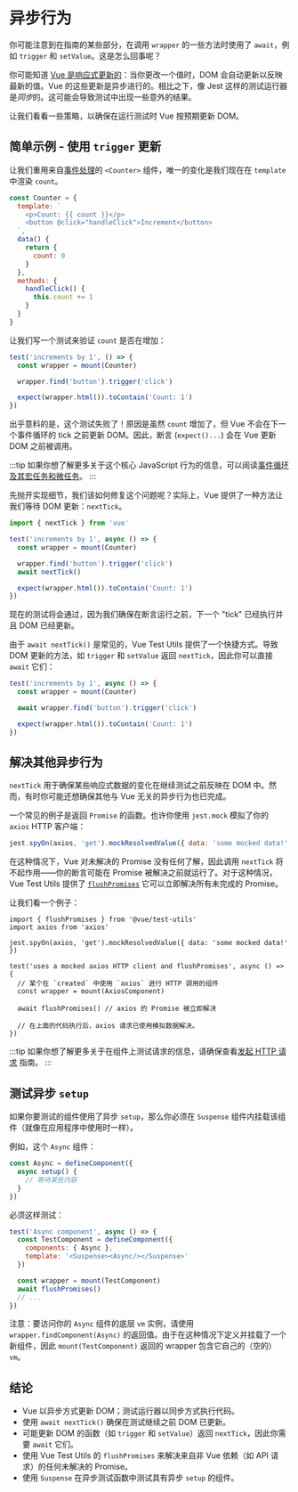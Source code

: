 # 异步行为

你可能注意到在指南的某些部分，在调用 `wrapper` 的一些方法时使用了 `await`，例如 `trigger` 和 `setValue`。这是怎么回事呢？

你可能知道 [Vue 是响应式更新的](https://v3.vuejs.org/guide/change-detection.html#async-update-queue)：当你更改一个值时，DOM 会自动更新以反映最新的值。Vue 的这些更新是异步进行的。相比之下，像 Jest 这样的测试运行器是*同步*的。这可能会导致测试中出现一些意外的结果。

让我们看看一些策略，以确保在运行测试时 Vue 按预期更新 DOM。

## 简单示例 - 使用 `trigger` 更新

让我们重用来自[事件处理](../essentials/event-handling)的 `<Counter>` 组件，唯一的变化是我们现在在 `template` 中渲染 `count`。

```js
const Counter = {
  template: `
    <p>Count: {{ count }}</p>
    <button @click="handleClick">Increment</button>
  `,
  data() {
    return {
      count: 0
    }
  },
  methods: {
    handleClick() {
      this.count += 1
    }
  }
}
```

让我们写一个测试来验证 `count` 是否在增加：

```js
test('increments by 1', () => {
  const wrapper = mount(Counter)

  wrapper.find('button').trigger('click')

  expect(wrapper.html()).toContain('Count: 1')
})
```

出乎意料的是，这个测试失败了！原因是虽然 `count` 增加了，但 Vue 不会在下一个事件循环的 tick 之前更新 DOM。因此，断言 (`expect()...`) 会在 Vue 更新 DOM 之前被调用。

:::tip
如果你想了解更多关于这个核心 JavaScript 行为的信息，可以阅读[事件循环及其宏任务和微任务](https://javascript.info/event-loop#macrotasks-and-microtasks)。
:::

先抛开实现细节，我们该如何修复这个问题呢？实际上，Vue 提供了一种方法让我们等待 DOM 更新：`nextTick`。

```js {1,7}
import { nextTick } from 'vue'

test('increments by 1', async () => {
  const wrapper = mount(Counter)

  wrapper.find('button').trigger('click')
  await nextTick()

  expect(wrapper.html()).toContain('Count: 1')
})
```

现在的测试将会通过，因为我们确保在断言运行之前，下一个 "tick" 已经执行并且 DOM 已经更新。

由于 `await nextTick()` 是常见的，Vue Test Utils 提供了一个快捷方式。导致 DOM 更新的方法，如 `trigger` 和 `setValue` 返回 `nextTick`，因此你可以直接 `await` 它们：

```js {4}
test('increments by 1', async () => {
  const wrapper = mount(Counter)

  await wrapper.find('button').trigger('click')

  expect(wrapper.html()).toContain('Count: 1')
})
```

## 解决其他异步行为

`nextTick` 用于确保某些响应式数据的变化在继续测试之前反映在 DOM 中。然而，有时你可能还想确保其他与 Vue 无关的异步行为也已完成。

一个常见的例子是返回 `Promise` 的函数。也许你使用 `jest.mock` 模拟了你的 `axios` HTTP 客户端：

```js
jest.spyOn(axios, 'get').mockResolvedValue({ data: 'some mocked data!' })
```

在这种情况下，Vue 对未解决的 Promise 没有任何了解，因此调用 `nextTick` 将不起作用——你的断言可能在 Promise 被解决之前就运行了。对于这种情况，Vue Test Utils 提供了 [`flushPromises`](../../api/#flushPromises) 它可以立即解决所有未完成的 Promise。

让我们看一个例子：

```js{1,12}
import { flushPromises } from '@vue/test-utils'
import axios from 'axios'

jest.spyOn(axios, 'get').mockResolvedValue({ data: 'some mocked data!' })

test('uses a mocked axios HTTP client and flushPromises', async () => {
  // 某个在 `created` 中使用 `axios` 进行 HTTP 调用的组件
  const wrapper = mount(AxiosComponent)

  await flushPromises() // axios 的 Promise 被立即解决

  // 在上面的代码执行后，axios 请求已使用模拟数据解决。
})
```

:::tip
如果你想了解更多关于在组件上测试请求的信息，请确保查看[发起 HTTP 请求](http-requests.md) 指南。
:::

## 测试异步 `setup`

如果你要测试的组件使用了异步 `setup`，那么你必须在 `Suspense` 组件内挂载该组件（就像在应用程序中使用时一样）。

例如，这个 `Async` 组件：

```js
const Async = defineComponent({
  async setup() {
    // 等待某些内容
  }
})
```

必须这样测试：

```js
test('Async component', async () => {
  const TestComponent = defineComponent({
    components: { Async },
    template: '<Suspense><Async/></Suspense>'
  })

  const wrapper = mount(TestComponent)
  await flushPromises()
  // ...
})
```

注意：要访问你的 `Async` 组件的底层 `vm` 实例，请使用 `wrapper.findComponent(Async)` 的返回值。由于在这种情况下定义并挂载了一个新组件，因此 `mount(TestComponent)` 返回的 wrapper 包含它自己的（空的）`vm`。

## 结论

- Vue 以异步方式更新 DOM；测试运行器以同步方式执行代码。
- 使用 `await nextTick()` 确保在测试继续之前 DOM 已更新。
- 可能更新 DOM 的函数（如 `trigger` 和 `setValue`）返回 `nextTick`，因此你需要 `await` 它们。
- 使用 Vue Test Utils 的 `flushPromises` 来解决来自非 Vue 依赖（如 API 请求）的任何未解决的 Promise。
- 使用 `Suspense` 在异步测试函数中测试具有异步 `setup` 的组件。
